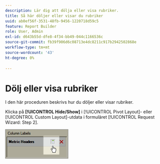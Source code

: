 ```yaml
---
description: Lär dig att dölja eller visa rubriker.
title: Så här döljer eller visar du rubriker
uuid: ab0ef56f-3531-48fb-9456-1220718d59c5
feature: Report Builder
role: User, Admin
exl-id: d643b55d-dfe8-4f34-bb49-044c1166536c
source-git-commit: fb39f906d6c08713e4dc8211c917b2942502868e
workflow-type: tm+mt
source-wordcount: '43'
ht-degree: 0%

---
```


# Dölj eller visa rubriker

I den här proceduren beskrivs hur du döljer eller visar rubriker.

Klicka på **[!UICONTROL Hide/Show]** i [!UICONTROL Pivot Layout]- eller [!UICONTROL Custom Layout]-utdata i formuläret [!UICONTROL Request Wizard: Step 2].

![Skärmbild med ikonen Dölj/Visa för måttrubriker.](assets/hide_show_header.png)
